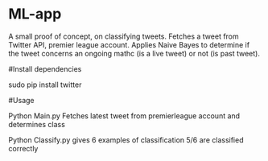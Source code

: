 # ML-app
A small proof of concept, on classifying tweets.
Fetches a tweet from Twitter API, premier league account.
Applies Naive Bayes to determine if the tweet concerns an ongoing mathc (is a live tweet) or not (is past tweet).


#Install dependencies

sudo pip install twitter

#Usage

Python Main.py
Fetches latest tweet from premierleague account and determines class

Python Classify.py gives 6 examples of classification
5/6 are classified correctly